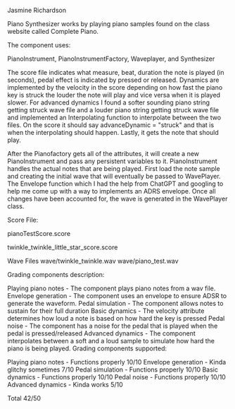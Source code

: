 Jasmine Richardson

Piano Synthesizer works by playing piano samples found on the class website called Complete Piano.

The component uses:

PianoInstrument, PianoInstrumentFactory, Waveplayer, and Synthesizer

The score file indicates what measure, beat, duration the note is played (in seconds), pedal effect is indicated by pressed or released. Dynamics are implemented by the velocity in the score depending on how fast the piano key is struck the louder the note will play and vice versa when it is played slower. For advanced dynamics I found a softer sounding piano string getting struck wave file and a louder piano string getting struck wave file and implemented an Interpolating function to interpolate between the two files. On the score it should say advanceDynamic = "struck" and that is when the interpolating should happen. Lastly, it gets the note that should play.

After the Pianofactory gets all of the attributes, it will create a new PianoInstrument and pass any persistent variables to it. PianoInstrument handles the actual notes that are being played. First load the note sample and creating the initial wave that will eventually be passed to WavePlayer. The Envelope function which I had the help from ChatGPT and googling to help me come up with a way to implements an ADRS envelope. Once all changes have been accounted for, the wave is generated in the WavePlayer class. 

Score File:

pianoTestScore.score

<?xml version="1.0" encoding="utf-8"?>
<score bpm="120" beatspermeasure="4">
        <instrument instrument="PianoInstrument">
    		<note measure="1" beat="1" duration="3" velocity="35" note="CompletePiano/E6s.wav"/>
		<note measure="1" beat="1" duration="0.5" note="CompletePiano/E6s.wav"/>
		<note measure="1" beat="3.5" pedal="pressed" note="CompletePiano/C6s.wav"/>
		<note measure="2" beat="1" pedal="released" note="CompletePiano/E6s.wav"/>
		<note measure="2" beat="2" note="CompletePiano/E6s.wav"/>
		<note measure="2" beat="3" velocity="60" note="CompletePiano/E6s.wav"/>
		<note measure="2" beat="4" note="CompletePiano/A2s.wav"/>
		<note measure="3" beat="1" velocity="90" note="CompletePiano/A2s.wav"/>
		<note measure="3" beat="2.5" duration="2.5" velocity="127" advanceDynamic="struck" note="CompletePiano/D6s.wav"/>
		<note measure="3" beat="3" note="CompletePiano/E3s.wav"/>
		<note measure="3" beat="1"  note="CompletePiano/A4s.wav"/>
		<note measure="4" beat="1" velocity="90" note="CompletePiano/A2s.wav"/>
		<note measure="4" beat="1" velocity="90" note="CompletePiano/C2s.wav"/>
		<note measure="4" beat="1" velocity="90" note="CompletePiano/E2s.wav"/>
		<note measure="5" beat="2.5" duration="2.5" velocity="127" note="CompletePiano/A2s.wav"/>
		<note measure="5" beat="3" advanceDynamic="struck" note="CompletePiano/A2s.wav"/>
		<note measure="5" beat="1" velocity="40" note="CompletePiano/A2s.wav"/>
		<note measure="5" beat="2.5" duration="2.5" velocity="127" note="CompletePiano/A2s.wav"/>
		</instrument></score>

twinkle_twinkle_little_star_score.score

<?xml version="1.0" encoding="utf-8"?>
<score bpm="60" beatspermeasure="4">
    <instrument instrument="PianoInstrument">
        <note measure="1" beat="1" duration="0.5" velocity="80" note="CompletePiano/C4s.wav"/>
        <note measure="1" beat="1.5" duration="0.5" note="CompletePiano/C4s.wav"/>
        <note measure="1" beat="2" duration="0.5" note="CompletePiano/G4s.wav"/>
        <note measure="1" beat="2.5" duration="0.5" note="CompletePiano/G4s.wav"/>
        <note measure="1" beat="3" duration="0.5" note="CompletePiano/A4s.wav"/>
        <note measure="1" beat="3.5" duration="0.5" note="CompletePiano/A4s.wav"/>
        <note measure="1" beat="4" duration="0.5" note="CompletePiano/G4s.wav"/>
        <note measure="2" beat="1" duration="0.5" velocity="80" note="CompletePiano/F4s.wav"/>
        <note measure="2" beat="1.5" duration="0.5" note="CompletePiano/F4s.wav"/>
        <note measure="2" beat="2" duration="0.5" note="CompletePiano/E4s.wav"/>
        <note measure="2" beat="2.5" duration="0.5" note="CompletePiano/E4s.wav"/>
        <note measure="2" beat="3" duration="0.5" note="CompletePiano/D4s.wav"/>
        <note measure="2" beat="3.5" duration="0.5" note="CompletePiano/D4s.wav"/>
        <note measure="2" beat="4" duration="0.5" note="CompletePiano/C4s.wav"/>
        <note measure="3" beat="1" duration="0.5" velocity="80" note="CompletePiano/C4s.wav"/>
        <note measure="3" beat="1.5" duration="0.5" note="CompletePiano/C4s.wav"/>
        <note measure="3" beat="2" duration="0.5" note="CompletePiano/G4s.wav"/>
        <note measure="3" beat="2.5" duration="0.5" note="CompletePiano/G4s.wav"/>
        <note measure="3" beat="3" duration="0.5" note="CompletePiano/A4s.wav"/>
        <note measure="3" beat="3.5" duration="0.5" note="CompletePiano/A4s.wav"/>
        <note measure="3" beat="4" duration="0.5" note="CompletePiano/G4s.wav"/>
        <note measure="4" beat="1" duration="0.5" velocity="80" note="CompletePiano/F4s.wav"/>
        <note measure="4" beat="1.5" duration="0.5" note="CompletePiano/F4s.wav"/>
        <note measure="4" beat="2" duration="0.5" note="CompletePiano/E4s.wav"/>
        <note measure="4" beat="2.5" duration="0.5" note="CompletePiano/E4s.wav"/>
        <note measure="4" beat="3" duration="0.5" note="CompletePiano/D4s.wav"/>
        <note measure="4" beat="3.5" duration="0.5" note="CompletePiano/D4s.wav"/>
        <note measure="4" beat="4" duration="0.5" note="CompletePiano/C4s.wav"/>
    </instrument>
</score>

Wave Files
wave/twinkle_twinkle.wav
wave/piano_test.wav

Grading components description:

Playing piano notes - The component plays piano notes from a wav file.
Envelope generation - The component uses an envelope to ensure ADSR to generate the waveform.
Pedal simulation - The component allows notes to sustain for their full duration
Basic dynamics - The velocity attribute determines how loud a note is based on how hard the key is pressed
Pedal noise - The component has a noise for the pedal that is played when the pedal is pressed/released
Advanced dynamics - The component interpolates between a soft and a loud sample to simulate how hard the piano is being played.
Grading components supported:

Playing piano notes - Functions properly 10/10
Envelope generation - Kinda glitchy sometimes 7/10
Pedal simulation - Functions properly 10/10
Basic dynamics - Functions properly 10/10
Pedal noise - Functions properly 10/10
Advanced dynamics - Kinda works 5/10

Total 42/50

